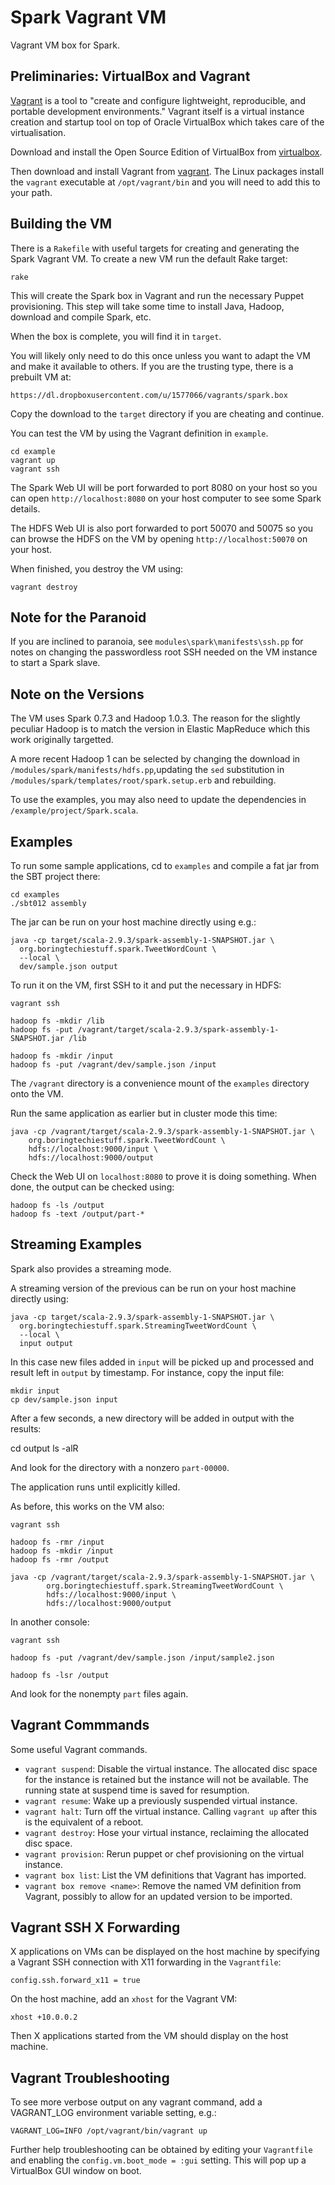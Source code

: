 Spark Vagrant VM
================

Vagrant VM box for Spark.


Preliminaries: VirtualBox and Vagrant
-------------------------------------
[Vagrant][vagrant] is a tool to "create and configure lightweight, reproducible,
and portable development environments." Vagrant itself is a virtual instance
creation and startup tool on top of Oracle VirtualBox which takes care of the
virtualisation.

Download and install the Open Source Edition of VirtualBox from [virtualbox].

Then download and install Vagrant from [vagrant]. The Linux packages install
the `vagrant` executable at `/opt/vagrant/bin` and you will need to add this to
your path.


Building the VM
---------------
There is a `Rakefile` with useful targets for creating and generating the Spark
Vagrant VM. To create a new VM run the default Rake target:

    rake

This will create the Spark box in Vagrant and run the necessary Puppet
provisioning. This step will take some time to install Java, Hadoop, download
and compile Spark, etc.

When the box is complete, you will find it in `target`.

You will likely only need to do this once unless you want to adapt the VM and
make it available to others. If you are the trusting type, there is a prebuilt
VM at:

    https://dl.dropboxusercontent.com/u/1577066/vagrants/spark.box

Copy the download to the `target` directory if you are cheating and continue.

You can test the VM by using the Vagrant definition in `example`.

    cd example
    vagrant up
    vagrant ssh

The Spark Web UI will be port forwarded to port 8080 on your host so you can
open `http://localhost:8080` on your host computer to see some Spark details.

The HDFS Web UI is also port forwarded to port 50070 and 50075 so you can browse
the HDFS on the VM by opening `http://localhost:50070` on your host.

When finished, you destroy the VM using:

    vagrant destroy


Note for the Paranoid
---------------------
If you are inclined to paranoia, see `modules\spark\manifests\ssh.pp` for notes
on changing the passwordless root SSH needed on the VM instance to start a
Spark slave.


Note on the Versions
--------------------
The VM uses Spark 0.7.3 and Hadoop 1.0.3. The reason for the slightly peculiar
Hadoop is to match the version in Elastic MapReduce which this work originally
targetted.

A more recent Hadoop 1 can be selected by changing the download in
`/modules/spark/manifests/hdfs.pp`,updating the `sed`
substitution in `/modules/spark/templates/root/spark.setup.erb` and rebuilding.

To use the examples, you may also need to update the dependencies in
`/example/project/Spark.scala`.


Examples
--------
To run some sample applications, cd to `examples` and compile a fat jar from
the SBT project there:

    cd examples
    ./sbt012 assembly

The jar can be run on your host machine directly using e.g.:

    java -cp target/scala-2.9.3/spark-assembly-1-SNAPSHOT.jar \
      org.boringtechiestuff.spark.TweetWordCount \
      --local \
      dev/sample.json output

To run it on the VM, first SSH to it and put the necessary in HDFS:

    vagrant ssh

    hadoop fs -mkdir /lib
    hadoop fs -put /vagrant/target/scala-2.9.3/spark-assembly-1-SNAPSHOT.jar /lib

    hadoop fs -mkdir /input
    hadoop fs -put /vagrant/dev/sample.json /input

The `/vagrant` directory is a convenience mount of the `examples` directory onto
the VM.

Run the same application as earlier but in cluster mode this time:

    java -cp /vagrant/target/scala-2.9.3/spark-assembly-1-SNAPSHOT.jar \
        org.boringtechiestuff.spark.TweetWordCount \
        hdfs://localhost:9000/input \
        hdfs://localhost:9000/output

Check the Web UI on `localhost:8080` to prove it is doing something. When done,
the output can be checked using:

    hadoop fs -ls /output
    hadoop fs -text /output/part-*


Streaming Examples
------------------
Spark also provides a streaming mode.

A streaming version of the previous can be run on your host machine directly
using:

    java -cp target/scala-2.9.3/spark-assembly-1-SNAPSHOT.jar \
      org.boringtechiestuff.spark.StreamingTweetWordCount \
      --local \
      input output

In this case new files added in `input` will be picked up and processed and
result left in `output` by timestamp. For instance, copy the input file:

    mkdir input
    cp dev/sample.json input

After a few seconds, a new directory will be added in output with the results:

   cd output
   ls -alR

And look for the directory with a nonzero `part-00000`.

The application runs until explicitly killed.

As before, this works on the VM also:

    vagrant ssh

    hadoop fs -rmr /input
    hadoop fs -mkdir /input
    hadoop fs -rmr /output

    java -cp /vagrant/target/scala-2.9.3/spark-assembly-1-SNAPSHOT.jar \
            org.boringtechiestuff.spark.StreamingTweetWordCount \
            hdfs://localhost:9000/input \
            hdfs://localhost:9000/output

In another console:

    vagrant ssh

    hadoop fs -put /vagrant/dev/sample.json /input/sample2.json

    hadoop fs -lsr /output

And look for the nonempty `part` files again.


Vagrant Commmands
-----------------
Some useful Vagrant commands.

* `vagrant suspend`: Disable the virtual instance. The allocated disc space
  for the instance is retained but the instance will not be available. The
  running state at suspend time is saved for resumption.
* `vagrant resume`: Wake up a previously suspended virtual instance.
* `vagrant halt`: Turn off the virtual instance. Calling `vagrant up` after
  this is the equivalent of a reboot.
* `vagrant destroy`: Hose your virtual instance, reclaiming the allocated disc
  space.
* `vagrant provision`: Rerun puppet or chef provisioning on the virtual
  instance.
* `vagrant box list`: List the VM definitions that Vagrant has imported.
* `vagrant box remove <name>`: Remove the named VM definition from Vagrant,
  possibly to allow for an updated version to be imported.


Vagrant SSH X Forwarding
------------------------
X applications on VMs can be displayed on the host machine by specifying a
Vagrant SSH connection with X11 forwarding in the `Vagrantfile`:

    config.ssh.forward_x11 = true

On the host machine, add an `xhost` for the Vagrant VM:

    xhost +10.0.0.2

Then X applications started from the VM should display on the host machine.


Vagrant Troubleshooting
-----------------------
To see more verbose output on any vagrant command, add a VAGRANT_LOG environment
variable setting, e.g.:

    VAGRANT_LOG=INFO /opt/vagrant/bin/vagrant up

Further help troubleshooting can be obtained by editing your `Vagrantfile` and
enabling the `config.vm.boot_mode = :gui` setting. This will pop up a VirtualBox
GUI window on boot.


[virtualbox]: https://www.virtualbox.org/wiki/Downloads
[vagrant]: http://vagrantup.com

